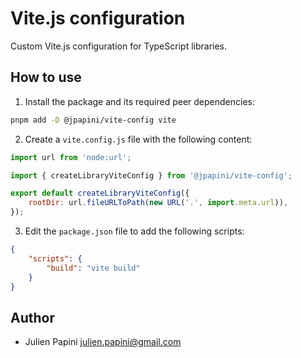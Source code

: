 # Vite.js configuration

Custom Vite.js configuration for TypeScript libraries.

## How to use

1. Install the package and its required peer dependencies:

```bash
pnpm add -D @jpapini/vite-config vite
```

2. Create a `vite.config.js` file with the following content:

```javascript
import url from 'node:url';

import { createLibraryViteConfig } from '@jpapini/vite-config';

export default createLibraryViteConfig({
    rootDir: url.fileURLToPath(new URL('.', import.meta.url)),
});
```

3. Edit the `package.json` file to add the following scripts:

```json
{
    "scripts": {
        "build": "vite build"
    }
}
```

## Author

-   Julien Papini <julien.papini@gmail.com>
